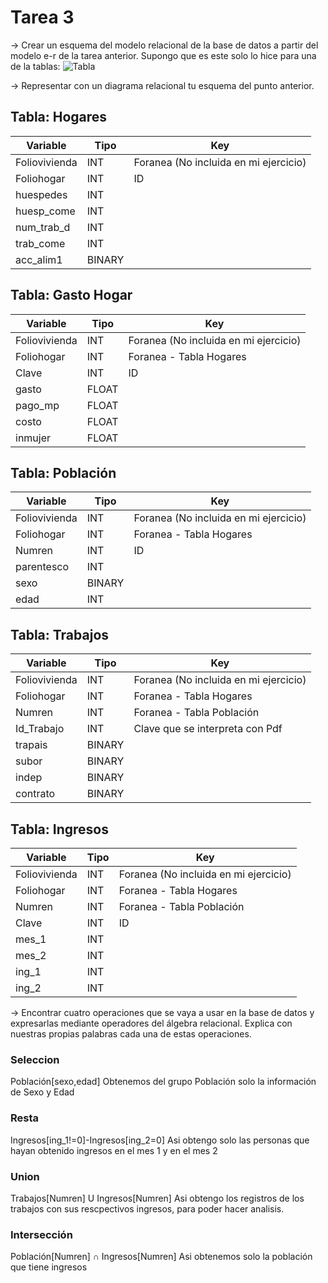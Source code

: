 # Tarea 3
-> Crear un esquema del modelo relacional de la base de datos a partir del modelo e-r de la tarea anterior.
Supongo que es este solo lo hice para una de la tablas:
![Tabla](image-url)


-> Representar con un diagrama relacional tu esquema del punto anterior.

## Tabla: Hogares

| Variable | Tipo | Key |
|----------|-----|------------|
| Foliovivienda | INT |Foranea (No incluida en mi ejercicio) |
|Foliohogar | INT | ID |
|huespedes | INT | |
|huesp_come | INT | |
|num_trab_d | INT | |
|trab_come  | INT | |
|acc_alim1 | BINARY | |

## Tabla: Gasto Hogar
| Variable | Tipo | Key |
|----------|-----|------------|
| Foliovivienda | INT |Foranea (No incluida en mi ejercicio) |
| Foliohogar | INT| Foranea - Tabla Hogares |
| Clave | INT | ID |
| gasto | FLOAT | |
| pago_mp | FLOAT | |
|costo | FLOAT | | 
|inmujer| FLOAT | |

## Tabla: Población
| Variable | Tipo | Key |
|----------|-----|------------|
| Foliovivienda | INT |Foranea (No incluida en mi ejercicio) |
| Foliohogar | INT| Foranea - Tabla Hogares |
| Numren | INT | ID |
| parentesco | INT | |
| sexo | BINARY | |
| edad | INT | |

## Tabla: Trabajos
| Variable | Tipo | Key |
|----------|-----|------------|
| Foliovivienda | INT |Foranea (No incluida en mi ejercicio) |
| Foliohogar | INT| Foranea - Tabla Hogares |
| Numren | INT | Foranea - Tabla Población |
| Id_Trabajo | INT | Clave que se interpreta con Pdf |
| trapais | BINARY | |
| subor | BINARY | |
| indep | BINARY | |
| contrato | BINARY | |

## Tabla: Ingresos
| Variable | Tipo | Key |
|----------|-----|------------|
| Foliovivienda | INT |Foranea (No incluida en mi ejercicio) |
| Foliohogar | INT| Foranea - Tabla Hogares |
| Numren | INT | Foranea - Tabla Población |
| Clave | INT | ID |
| mes_1 | INT | |
| mes_2 | INT | |
| ing_1 | INT | |
| ing_2 | INT | |

-> Encontrar cuatro operaciones que se vaya a usar en la base de datos y expresarlas mediante operadores del álgebra relacional. Explica con nuestras propias palabras cada una de estas operaciones.

### Seleccion
Población[sexo,edad]
Obtenemos del grupo Población solo la información de Sexo y Edad

### Resta
Ingresos[ing_1!=0]-Ingresos[ing_2=0]
Asi obtengo solo las personas que hayan obtenido ingresos en el mes 1 y en el mes 2

### Union
Trabajos[Numren] U Ingresos[Numren]
Asi obtengo los registros de los trabajos con sus rescpectivos ingresos, para poder hacer analisis.

### Intersección
Población[Numren] ∩ Ingresos[Numren]
Asi obtenemos solo la población que tiene ingresos